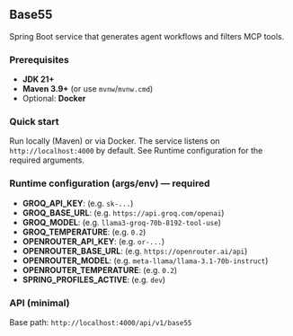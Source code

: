## Base55

Spring Boot service that generates agent workflows and filters MCP tools.

### Prerequisites
- **JDK 21+**
- **Maven 3.9+** (or use `mvnw`/`mvnw.cmd`)
- Optional: **Docker**

### Quick start

Run locally (Maven) or via Docker. The service listens on `http://localhost:4000` by default. See Runtime configuration for the required arguments.

### Runtime configuration (args/env) — required
- **GROQ_API_KEY**: (e.g. `sk-...`)
- **GROQ_BASE_URL**: (e.g. `https://api.groq.com/openai`)
- **GROQ_MODEL**: (e.g. `llama3-groq-70b-8192-tool-use`)
- **GROQ_TEMPERATURE**: (e.g. `0.2`)
- **OPENROUTER_API_KEY**: (e.g. `or-...`)
- **OPENROUTER_BASE_URL**: (e.g. `https://openrouter.ai/api`)
- **OPENROUTER_MODEL**: (e.g. `meta-llama/llama-3.1-70b-instruct`)
- **OPENROUTER_TEMPERATURE**: (e.g. `0.2`)
- **SPRING_PROFILES_ACTIVE**: (e.g. `dev`)

### API (minimal)
Base path: `http://localhost:4000/api/v1/base55`

